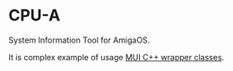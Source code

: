 # CPU-A
System Information Tool for AmigaOS.

It is complex example of usage [MUI C++ wrapper classes](https://github.com/tdolphin-org/AmigaOS.MUI.cpp.wrapper).
